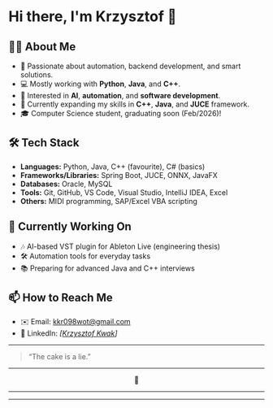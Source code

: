# Hi there, I'm Krzysztof 👋

## 👨‍💻 About Me
- 🎯 Passionate about automation, backend development, and smart solutions.
- 💻 Mostly working with **Python**, **Java**, and **C++**.
- 🚀 Interested in **AI**, **automation**, and **software development**.
- 🌱 Currently expanding my skills in **C++**, **Java**, and **JUCE** framework.
- 🎓 Computer Science student, graduating soon (Feb/2026)!
 
## 🛠️ Tech Stack
- **Languages:** Python, Java, C++ (favourite), C# (basics)
- **Frameworks/Libraries:** Spring Boot, JUCE, ONNX, JavaFX
- **Databases:** Oracle, MySQL
- **Tools:** Git, GitHub, VS Code, Visual Studio, IntelliJ IDEA, Excel
- **Others:** MIDI programming, SAP/Excel VBA scripting

## 🎯 Currently Working On
- 🎶 AI-based VST plugin for Ableton Live (engineering thesis)
- 🛠️ Automation tools for everyday tasks
- 📚 Preparing for advanced Java and C++ interviews

## 📫 How to Reach Me
- ✉️ Email: [kkr098wot@gmail.com](mailto:kkr098wot@gmail.com)
- 📄 LinkedIn: *[[Krzysztof Kwak](https://www.linkedin.com/in/krzysztof-kwak-a6b656197/)]*

---

> “The cake is a lie.” 
---

<div align="center">
  🎂
</div>

---



---
